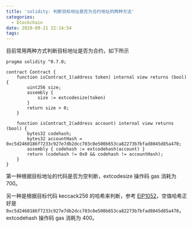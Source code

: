```yaml
---
title: 'solidity: 判断目标地址是否为合约地址的两种方法'
categories:
  - blockchain
date: 2020-09-21 22:14:54
tags:
---
```


目前常用两种方式判断目标地址是否为合约，如下所示

```Solidity
pragma solidity ^0.7.0;

contract Contract {
    function isContract_1(address token) internal view returns (bool) {
        uint256 size;
        assembly {
            size := extcodesize(token)
        }
        return size > 0;
    }

    function isContract_2(address account) internal view returns (bool) {
        bytes32 codehash;
        bytes32 accountHash = 0xc5d2460186f7233c927e7db2dcc703c0e500b653ca82273b7bfad8045d85a470;
        assembly { codehash := extcodehash(account) }
        return (codehash != 0x0 && codehash != accountHash);
    }
}
```


第一种根据目标地址的代码是否为空判断，extcodesize 操作码 gas 消耗为 700。

另一种是根据目标代码 keccack256 的哈希来判断，参考 [EIP1052](https://github.com/ethereum/EIPs/blob/master/EIPS/eip-1052.md)，空值哈希正好是 `0xc5d2460186f7233c927e7db2dcc703c0e500b653ca82273b7bfad8045d85a470`，extcodehash 操作码 gas 消耗为 400。